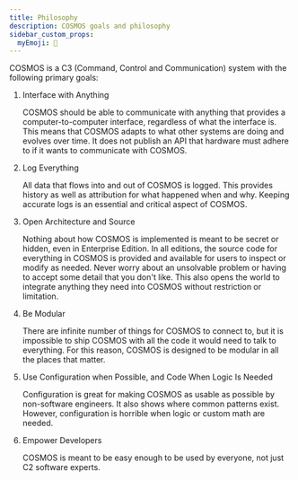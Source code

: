```yaml
---
title: Philosophy
description: COSMOS goals and philosophy
sidebar_custom_props:
  myEmoji: 🤔
---
```


COSMOS is a C3 (Command, Control and Communication) system with the following primary goals:

1. Interface with Anything

   COSMOS should be able to communicate with anything that provides a computer-to-computer interface, regardless of what the interface is. This means that COSMOS adapts to what other systems are doing and evolves over time. It does not publish an API that hardware must adhere to if it wants to communicate with COSMOS.

2. Log Everything

   All data that flows into and out of COSMOS is logged. This provides history as well as attribution for what happened when and why. Keeping accurate logs is an essential and critical aspect of COSMOS.

3. Open Architecture and Source

   Nothing about how COSMOS is implemented is meant to be secret or hidden, even in Enterprise Edition. In all editions, the source code for everything in COSMOS is provided and available for users to inspect or modify as needed. Never worry about an unsolvable problem or having to accept some detail that you don't like. This also opens the world to integrate anything they need into COSMOS without restriction or limitation.

4. Be Modular

   There are infinite number of things for COSMOS to connect to, but it is impossible to ship COSMOS with all the code it would need to talk to everything. For this reason, COSMOS is designed to be modular in all the places that matter.

5. Use Configuration when Possible, and Code When Logic Is Needed

   Configuration is great for making COSMOS as usable as possible by non-software engineers. It also shows where common patterns exist. However, configuration is horrible when logic or custom math are needed.

6. Empower Developers

   COSMOS is meant to be easy enough to be used by everyone, not just C2 software experts.
